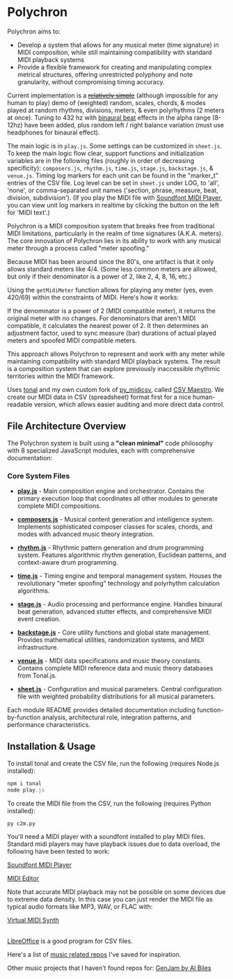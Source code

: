 # Polychron

Polychron aims to:

- Develop a system that allows for any musical meter (time signature) in MIDI composition, while still maintaining compatibility with standard MIDI playback systems
- Provide a flexible framework for creating and manipulating complex metrical structures, offering unrestricted polyphony and note granularity, without compromising timing accuracy.

Current implementation is a [~~relatively simple~~](#players) (although impossible for any human to play) demo of (weighted) random, scales, chords, & modes played at random rhythms, divisions, meters, & even polyrhythms (2 meters at once). Tuning to 432 hz with [binaural beat](https://search.brave.com/search?q=how+does+binaural+beats+work&source=web&conversation=80d48ba0c8ba0614ef212e&summary=1) effects in the alpha range (8-12hz) have been added, plus random left / right balance variation (must use headphones for binaural effect).

The main logic is in `play.js`. Some settings can be customized in `sheet.js`. To keep the main logic flow clear, support functions and initialization variables are in the following files (roughly in order of decreasing specificity): `composers.js`, `rhythm.js`, `time.js`, `stage.js`, `backstage.js`, & `venue.js`. Timing log markers for each unit can be found in the "marker_t" entries of the CSV file. Log level can be set in `sheet.js` under LOG, to 'all', 'none', or comma-separated unit names ('section, phrase, measure, beat, division, subdivision'). (If you play the MIDI file with [Soundfont MIDI Player](#players), you can view unit log markers in realtime by clicking the button on the left for 'MIDI text'.)

Polychron is a MIDI composition system that breaks free from traditional MIDI limitations, particularly in the realm of time signatures (A.K.A. meters). The core innovation of Polychron lies in its ability to work with any musical meter through a process called "meter spoofing."

Because MIDI has been around since the 80's, one artifact is that it only allows standard meters like 4/4. (Some less common meters are allowed, but only if their denominator is a power of 2, like 2, 4, 8, 16, etc.)

Using the `getMidiMeter` function allows for playing any meter (yes, even 420/69) within the constraints of MIDI. Here's how it works:

If the denominator is a power of 2 (MIDI compatible meter), it returns the original meter with no changes.
For denominators that aren't MIDI compatible, it calculates the nearest power of 2.
It then determines an adjustment factor, used to sync measure (bar) durations of actual played meters and spoofed MIDI compatible meters.

This approach allows Polychron to represent and work with any meter while maintaining compatibility with standard MIDI playback systems. The result is a composition system that can explore previously inaccessible rhythmic territories within the MIDI framework.

Uses [tonal](https://github.com/tonaljs/tonal) and my own custom fork of [py_midicsv](https://github.com/timwedde/py_midicsv), called [CSV Maestro](https://github.com/i1li/csv_maestro). We create our MIDI data in CSV (spreadsheet) format first for a nice human-readable version, which allows easier auditing and more direct data control.

## File Architecture Overview

The Polychron system is built using a **"clean minimal"** code philosophy with 8 specialized JavaScript modules, each with comprehensive documentation:

### Core System Files

- **[play.js](play.md)** - Main composition engine and orchestrator. Contains the primary execution loop that coordinates all other modules to generate complete MIDI compositions.

- **[composers.js](composers.md)** - Musical content generation and intelligence system. Implements sophisticated composer classes for scales, chords, and modes with advanced music theory integration.

- **[rhythm.js](rhythm.md)** - Rhythmic pattern generation and drum programming system. Features algorithmic rhythm generation, Euclidean patterns, and context-aware drum programming.

- **[time.js](time.md)** - Timing engine and temporal management system. Houses the revolutionary "meter spoofing" technology and polyrhythm calculation algorithms.

- **[stage.js](stage.md)** - Audio processing and performance engine. Handles binaural beat generation, advanced stutter effects, and comprehensive MIDI event creation.

- **[backstage.js](backstage.md)** - Core utility functions and global state management. Provides mathematical utilities, randomization systems, and MIDI infrastructure.

- **[venue.js](venue.md)** - MIDI data specifications and music theory constants. Contains complete MIDI reference data and music theory databases from Tonal.js.

- **[sheet.js](sheet.md)** - Configuration and musical parameters. Central configuration file with weighted probability distributions for all musical parameters.

Each module README provides detailed documentation including function-by-function analysis, architectural role, integration patterns, and performance characteristics.

## Installation & Usage

To install tonal and create the CSV file, run the following (requires Node.js installed):
```js
npm i tonal
node play.js
```

To create the MIDI file from the CSV, run the following (requires Python installed):
```python
py c2m.py
```

<span id="players">
You'll need a MIDI player with a soundfont installed to play MIDI files. Standard midi players may have playback issues due to data overload, the following have been tested to work:

[Soundfont MIDI Player](https://soundfont-midi-player.en.softonic.com)

[MIDI Editor](https://github.com/jingkaimori/midieditor)

Note that accurate MIDI playback may not be possible on some devices due to extreme data density. In this case you can just render the MIDI file as typical audio formats like MP3, WAV, or FLAC with: 

[Virtual MIDI Synth](https://coolsoft.altervista.org/virtualmidisynth)

</span><br>
[LibreOffice](https://libreoffice.org/) is a good program for CSV files.

Here's a list of [music related repos](https://github.com/stars/i1li/lists/music) I've saved for inspiration.

Other music projects that I haven't found repos for:
[GenJam by Al Biles](https://genjam.org/)